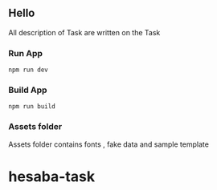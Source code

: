 ## Hello
All description of Task are written on the Task


### Run App

`npm run dev`


### Build App
`npm run build`

### Assets folder

Assets folder contains fonts , fake data and sample template
# hesaba-task
